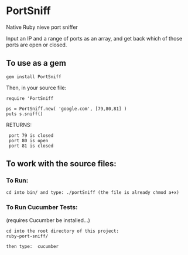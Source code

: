 # PortSniff
Native Ruby nieve port sniffer

Input an IP and a range of ports as an array, and get back which of those ports are open or closed.

## To use as a gem

```
gem install PortSniff
```

Then, in your source file:

```
require 'PortSniff

ps = PortSniff.new( 'google.com', [79,80,81] )
puts s.sniff()
```
RETURNS:
   ```
    port 79 is closed
    port 80 is open
    port 81 is closed
   ```
    
    
## To work with the source files:

### To Run:
```
cd into bin/ and type: ./portSniff (the file is already chmod a+x)
```

### To Run Cucumber Tests:
(requires Cucumber be installed...)
```
cd into the root directory of this project:
ruby-port-sniff/

then type:  cucumber
```

